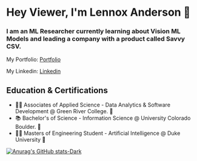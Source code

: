 # Hey Viewer, I'm Lennox Anderson 👋

### I am an ML Researcher currently learning about Vision ML Models and leading a company with a product called Savvy CSV.

My Portfolio: [Portfolio]

My Linkedin: [Linkedin]

## Education & Certifications
- 🧑‍💻 Associates of Applied Science - Data Analytics & Software Development @ Green River College. 🐊
- 📚 Bachelor's of Science - Information Science @ University Colorado Boulder. 🦬
- 🧑‍🎨 Masters of Engineering Student - Artificial Intelligence @ Duke University 💙

[Portfolio]: https://lennoxanderson.com/portfolio
[Linkedin]: https://www.linkedin.com/in/lennox-a/


[![Anurag's GitHub stats-Dark](https://github-readme-stats.vercel.app/api?username=lennox55555\&show_icons=true\&theme=dark#gh-dark-mode-only)](https://github.com/anuraghazra/github-readme-stats#responsive-card-theme#gh-dark-mode-only)

